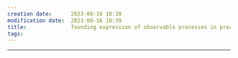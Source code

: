 ```yaml
---
creation date:		2023-08-16 10:39
modification date:	2023-08-16 10:39
title: 				founding expression of observable processes in process-mechanical system
tags:
---
```


---
[^1]:: [Notes on founding expression of observable processes in process-mechanical system](Notes%20on%20founding%20expression%20of%20observable%20processes%20in%20process-mechanical%20system.md)